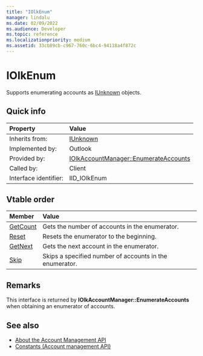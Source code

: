 ```yaml
---
title: "IOlkEnum"
manager: lindalu
ms.date: 02/09/2022
ms.audience: Developer
ms.topic: reference
ms.localizationpriority: medium
ms.assetid: 33cb89cb-c967-760c-6bc4-94118a4f872c
---
```


# IOlkEnum

Supports enumerating accounts as [IUnknown](/windows/desktop/api/unknwn/nn-unknwn-iunknown.md) objects. 
  
## Quick info

|Property |Value |
|:-----|:-----|
|Inherits from:  |[IUnknown](/windows/desktop/api/unknwn/nn-unknwn-iunknown.md) |
|Implemented by: |Outlook  |
|Provided by:    |[IOlkAccountManager::EnumerateAccounts](iolkaccountmanager-enumerateaccounts.md)  |
|Called by:      |Client  |
|Interface identifier: |IID_IOlkEnum  |
   
## Vtable order

|Member |Value |
|:-----|:-----|
|[GetCount](iolkenum-getcount.md) |Gets the number of accounts in the enumerator. |
|[Reset](iolkenum-reset.md)  |Resets the enumerator to the beginning. |
|[GetNext](iolkenum-getnext.md) |Gets the next account in the enumerator. |
|[Skip](iolkenum-skip.md) |Skips a specified number of accounts in the enumerator. |
   
## Remarks

This interface is returned by **IOlkAccountManager::EnumerateAccounts** when obtaining an enumerator of accounts. 
  
## See also

- [About the Account Management API](about-the-account-management-api.md) 
- [Constants (Account management API)](constants-account-management-api.md)
